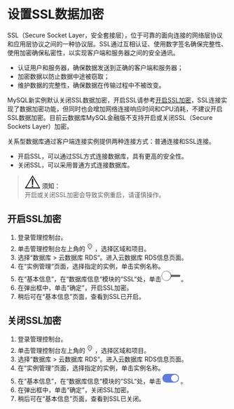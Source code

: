 # 设置SSL数据加密<a name="rds_mysql_0001"></a>

SSL（Secure Socket Layer，安全套接层），位于可靠的面向连接的网络层协议和应用层协议之间的一种协议层。SSL通过互相认证、使用数字签名确保完整性、使用加密确保私密性，以实现客户端和服务器之间的安全通讯。

-   认证用户和服务器，确保数据发送到正确的客户端和服务器；
-   加密数据以防止数据中途被窃取；
-   维护数据的完整性，确保数据在传输过程中不被改变。

MySQL新实例默认关闭SSL数据加密，开启SSL请参考[开启SSL加密](#section52887001420)，SSL连接实现了数据加密功能，但同时也会增加网络连接响应时间和CPU消耗，不建议开启SSL数据加密。目前云数据库MySQL金融版不支持开启或关闭SSL（Secure Sockets Layer）加密。

关系型数据库通过客户端连接实例提供两种连接方式：普通连接和SSL连接。

-   开启SSL，可以通过SSL方式连接数据库，具有更高的安全性。
-   关闭SSL，可以采用普通方式连接数据库。

>![](public_sys-resources/icon-notice.gif) **须知：**   
>开启或关闭SSL加密会导致实例重启，请谨慎操作。  

## 开启SSL加密<a name="section52887001420"></a>

1.  登录管理控制台。
2.  单击管理控制台左上角的![](figures/Region灰色图标.png)，选择区域和项目。
3.  选择“数据库  \>  云数据库 RDS“。进入云数据库 RDS信息页面。
4.  在“实例管理“页面，选择指定的实例，单击实例名称。
5.  在“基本信息”，在“数据库信息“模块的“SSL“处，单击![](figures/关闭按钮.png)。
6.  在弹出框中，单击“确定”，开启SSL加密。
7.  稍后可在“基本信息”页面，查看到SSL已开启。

## 关闭SSL加密<a name="section1469093271810"></a>

1.  登录管理控制台。
2.  单击管理控制台左上角的![](figures/Region灰色图标.png)，选择区域和项目。
3.  选择“数据库  \>  云数据库 RDS“。进入云数据库 RDS信息页面。
4.  在“实例管理“页面，选择指定的实例，单击实例名称。
5.  在“基本信息”，在“数据库信息“模块的“SSL“处，单击![](figures/开启按钮.png)。
6.  在弹出框中，单击“确定”，关闭SSL加密。
7.  稍后可在“基本信息”页面，查看到SSL已关闭。

